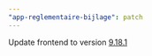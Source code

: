 ```yaml
---
"app-reglementaire-bijlage": patch
---
```


Update frontend to version [9.18.1](https://github.com/lblod/frontend-reglementaire-bijlage/releases/tag/v9.18.1)
